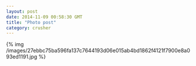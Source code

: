 ```yaml
---
layout: post
date: 2014-11-09 00:58:30 GMT
title: "Photo post"
category: crusher
---
```

{% img /images/27ebbc75ba596fa137c7644193d06e015ab4bd1862f4121f7900e8a093ed1191.jpg %}
